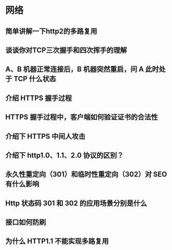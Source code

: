 # 网络

##  简单讲解一下http2的多路复用

##  谈谈你对TCP三次握手和四次挥手的理解

##  A、B 机器正常连接后，B 机器突然重启，问 A 此时处于 TCP 什么状态

##  介绍 HTTPS 握手过程

##  HTTPS 握手过程中，客户端如何验证证书的合法性

##  介绍下 HTTPS 中间人攻击

##  介绍下 http1.0、1.1、2.0 协议的区别？

##  永久性重定向（301）和临时性重定向（302）对 SEO 有什么影响

##  Http 状态码 301 和 302 的应用场景分别是什么

##  接口如何防刷

##  为什么 HTTP1.1 不能实现多路复用